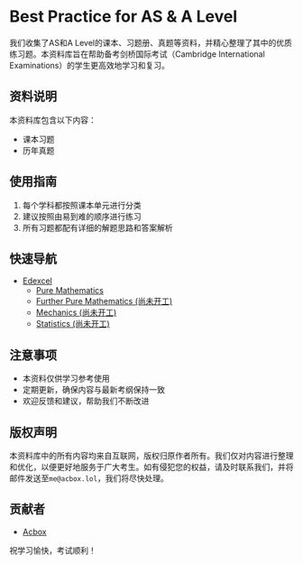 # Best Practice for AS & A Level

我们收集了AS和A Level的课本、习题册、真题等资料，并精心整理了其中的优质练习题。本资料库旨在帮助备考剑桥国际考试（Cambridge International Examinations）的学生更高效地学习和复习。

## 资料说明

本资料库包含以下内容：
- 课本习题
- 历年真题

## 使用指南

1. 每个学科都按照课本单元进行分类
2. 建议按照由易到难的顺序进行练习
3. 所有习题都配有详细的解题思路和答案解析

## 快速导航

- [Edexcel](./edexcel)
  - [Pure Mathematics](./edexcel/pure-mathematics/README.md)
  - [Further Pure Mathematics (尚未开工)](./edexcel/further-pure-mathematics/README.md)
  - [Mechanics (尚未开工)](./edexcel/mechanics/README.md)
  - [Statistics (尚未开工)](./edexcel/statistics/README.md)

## 注意事项

- 本资料仅供学习参考使用
- 定期更新，确保内容与最新考纲保持一致
- 欢迎反馈和建议，帮助我们不断改进

## 版权声明

本资料库中的所有内容均来自互联网，版权归原作者所有。我们仅对内容进行整理和优化，以便更好地服务于广大考生。如有侵犯您的权益，请及时联系我们，并将邮件发送至`me@acbox.lol`，我们将尽快处理。

## 贡献者

- [Acbox](https://github.com/sheepbox8646)

祝学习愉快，考试顺利！
